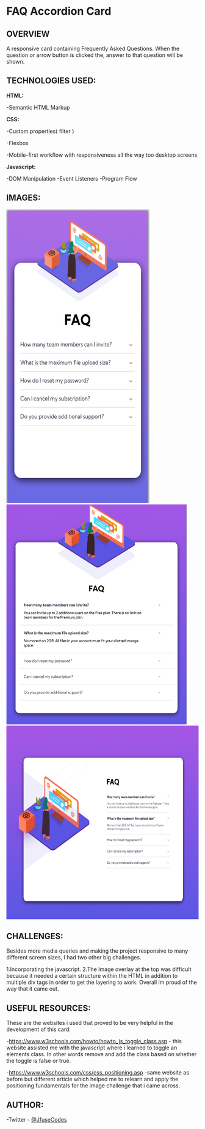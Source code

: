 # FAQ Accordion Card


## OVERVIEW
A responsive card containing Frequently Asked Questions. When the question or arrow button is clicked the, answer to that question will be shown.

## TECHNOLOGIES USED:

<b>HTML:</b>

 -Semantic HTML Markup

<b>CSS:</b>

 -Custom properties( filter )

 -Flexbox

 -Mobile-first workflow with responsiveness all the way too desktop screens

<b>Javascript:</b>

-DOM Manipulation
-Event Listeners
-Program Flow

## IMAGES:

<img src="https://github.com/JfuseCodes/FrontendMentor/blob/main/FAQ%20Accordion%20card/accordion-mobile-design.png" width="375" height="768">
<img src="https://github.com/JfuseCodes/FrontendMentor/blob/main/FAQ%20Accordion%20card/accordion-tablet-design.png"width="473" height="575">
<img src="https://github.com/JfuseCodes/FrontendMentor/blob/main/FAQ%20Accordion%20card/accordion-desktop-design.png"width="649" height="506">


## CHALLENGES:
Besides more media queries and making the project responsive to many different
screen sizes, I had two other big challenges.

1.Incorporating the javascript.
2.The Image overlay at the top was difficult because it needed a certain structure within the HTML in addition to multiple div tags in order to get the layering to work. Overall im proud of the way that it came out.

## USEFUL RESOURCES:
These are the websites i used that proved to be very helpful in the development of this card:

  -https://www.w3schools.com/howto/howto_js_toggle_class.asp
    - this website assisted me with the javascript where i learned to toggle an elements class. In other words remove and add the class based on whether the toggle is false or true.

  -https://www.w3schools.com/css/css_positioning.asp
   -same website as before but different article which helped me to  relearn and apply the positioning fundamentals for the image challenge that i came across.

## AUTHOR:
 -Twitter - [@JfuseCodes](https://www.twitter.com/JfuseCodes)
